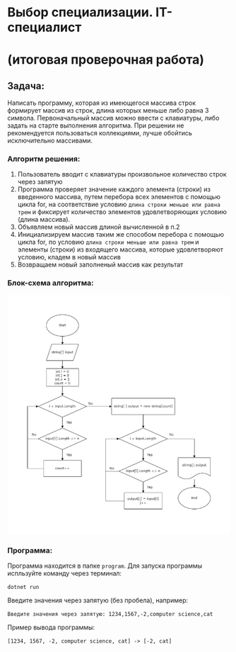 # Выбор специализации. IT-специалист
# (итоговая проверочная работа)

## Задача:
Написать программу, которая из имеющегося массива строк формирует массив из строк, длина которых меньше либо равна 3 символа. Первоначальный массив можно ввести с клавиатуры, либо задать на старте выполнения алгоритма. При решении не рекомендуется пользоваться коллекциями, лучше обойтись исключительно массивами.

### Алгоритм решения:
1. Пользователь вводит с клавиатуры произвольное количество строк через запятую
2. Программа проверяет значение каждого элемента (строки) из введенного массива, путем перебора всех элементов с помощью цикла for, на соответствие условию `длина строки меньше или равна трем` и фиксирует количество элементов удовлетворяющих условию (длина массива). 
3. Объявляем новый массив длиной вычисленной в п.2
3. Инициализируем массив таким же способом перебора с помощью цикла for, по условию `длина строки меньше или равна трем` и элементы (строки) из входящего массива, которые удовлетворяют условию, кладем в новый массив
4. Возвращаем новый заполненый массив как результат

### Блок-схема алгоритма:
![Диаграмма](/diagram/Diagram.drawio.png)

### Программа:
Программа находится в папке `program`. Для запуска программы испльзуйте команду через терминал:
```
dotnet run 
```
Введите значения через запятую (без пробела), например:
```
Введите значения через запятую: 1234,1567,-2,computer science,cat
```
Пример вывода программы:
```
[1234, 1567, -2, computer science, cat] -> [-2, cat]
```